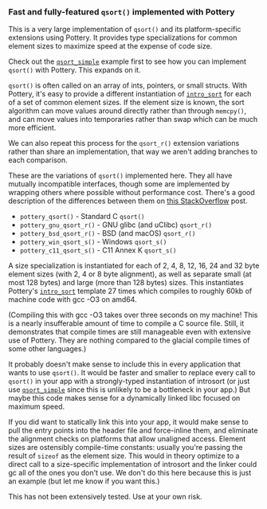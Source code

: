### Fast and fully-featured `qsort()` implemented with Pottery

This is a very large implementation of `qsort()` and its platform-specific extensions using Pottery. It provides type specializations for common element sizes to maximize speed at the expense of code size.

Check out the [`qsort_simple`](../qsort_simple/) example first to see how you can implement `qsort()` with Pottery. This expands on it.

`qsort()` is often called on an array of ints, pointers, or small structs. With Pottery, it's easy to provide a different instantiation of [`intro_sort`](../../../include/pottery/intro_sort/) for each of a set of common element sizes. If the element size is known, the sort algorithm can move values around directly rather than through `memcpy()`, and can move values into temporaries rather than swap which can be much more efficient.

We can also repeat this process for the `qsort_r()` extension variations rather than share an implementation, that way we aren't adding branches to each comparison.

These are the variations of `qsort()` implemented here. They all have mutually incompatible interfaces, though some are implemented by wrapping others where possible without performance cost. There's a good description of the differences between them on [this StackOverflow](https://stackoverflow.com/a/39561369) post.

- `pottery_qsort()` - Standard C `qsort()`
- `pottery_gnu_qsort_r()` - GNU glibc (and uClibc) `qsort_r()`
- `pottery_bsd_qsort_r()` - BSD (and macOS) `qsort_r()`
- `pottery_win_qsort_s()` - Windows `qsort_s()`
- `pottery_c11_qsort_s()` - C11 Annex K `qsort_s()`

A size specialization is instantiated for each of 2, 4, 8, 12, 16, 24 and 32 byte element sizes (with 2, 4 or 8 byte alignment), as well as separate small (at most 128 bytes) and large (more than 128 bytes) sizes. This instantiates Pottery's [`intro_sort`](../../../include/pottery/intro_sort/) template 27 times which compiles to roughly 60kb of machine code with gcc -O3 on amd64.

(Compiling this with gcc -O3 takes over three seconds on my machine! This is a nearly insufferable amount of time to compile a C source file. Still, it demonstrates that compile times are still manageable even with extensive use of Pottery. They are nothing compared to the glacial compile times of some other languages.)

It probably doesn't make sense to include this in every application that wants to use `qsort()`. It would be faster and smaller to replace every call to `qsort()` in your app with a strongly-typed instantiation of introsort (or just use [`qsort_simple`](../qsort_simple/) since this is unlikely to be a bottleneck in your app.) But maybe this code makes sense for a dynamically linked libc focused on maximum speed.

If you did want to statically link this into your app, it would make sense to pull the entry points into the header file and force-inline them, and eliminate the alignment checks on platforms that allow unaligned access. Element sizes are ostensibly compile-time constants: usually you're passing the result of `sizeof` as the element size. This would in theory optimize to a direct call to a size-specific implementation of introsort and the linker could gc all of the ones you don't use. We don't do this here because this is just an example (but let me know if you want this.)

This has not been extensively tested. Use at your own risk.
